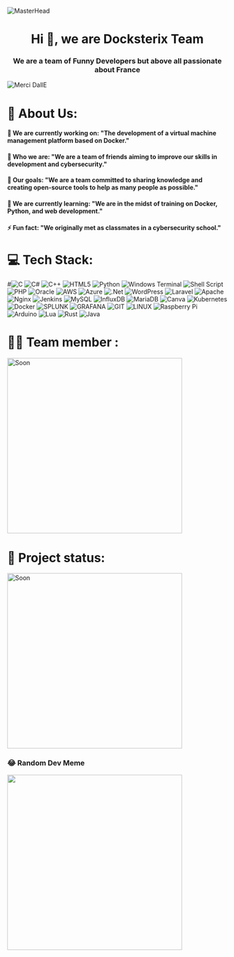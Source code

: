 ![MasterHead](https://cdn.discordapp.com/attachments/937073513267871834/1165958634287673434/Wallpaper.png?ex=6548be98&is=65364998&hm=b7dfbc5783bf0acfb887e907bb754f4de76ee03d6b26aa6aa02ef35d886fb1cd&)

<h1 align="center">Hi 👋, we are Docksterix Team</h1>
<h3 align="center"><h3 align="center">We are a team of Funny Developers but above all passionate about France</h3></h3>
<img align="center" alt="Merci DallE" src="https://cdn.discordapp.com/attachments/937329842859421706/1166401645870063637/DallE.png?ex=654a5b2f&is=6537e62f&hm=76d2618507e1b0d56f6ed8cf18ed592ed492de37b218ff238107c4ed64d591b3&">

# 💫 About Us:
<h4>🔭 We are currently working on: "The development of a virtual machine management platform based on Docker."</h4>
<h4>👯 Who we are: "We are a team of friends aiming to improve our skills in development and cybersecurity."</h4>
<h4>🤝 Our goals: "We are a team committed to sharing knowledge and creating open-source tools to help as many people as possible."</h4>
<h4>🌱 We are currently learning: "We are in the midst of training on Docker, Python, and web development."</h4>
<h4>⚡ Fun fact: "We originally met as classmates in a cybersecurity school."</h4>

# 💻 Tech Stack:
#![C](https://img.shields.io/badge/c-%2300599C.svg?style=for-the-badge&logo=c&logoColor=white) ![C#](https://img.shields.io/badge/c%23-%23239120.svg?style=for-the-badge&logo=c-sharp&logoColor=white) ![C++](https://img.shields.io/badge/c++-%2300599C.svg?style=for-the-badge&logo=c%2B%2B&logoColor=white) ![HTML5](https://img.shields.io/badge/html5-%23E34F26.svg?style=for-the-badge&logo=html5&logoColor=white) ![Python](https://img.shields.io/badge/python-3670A0?style=for-the-badge&logo=python&logoColor=ffdd54) ![Windows Terminal](https://img.shields.io/badge/Windows%20Terminal-%234D4D4D.svg?style=for-the-badge&logo=windows-terminal&logoColor=white) ![Shell Script](https://img.shields.io/badge/shell_script-%23121011.svg?style=for-the-badge&logo=gnu-bash&logoColor=white) ![PHP](https://img.shields.io/badge/php-%23777BB4.svg?style=for-the-badge&logo=php&logoColor=white) ![Oracle](https://img.shields.io/badge/Oracle-F80000?style=for-the-badge&logo=oracle&logoColor=white) ![AWS](https://img.shields.io/badge/AWS-%23FF9900.svg?style=for-the-badge&logo=amazon-aws&logoColor=white) ![Azure](https://img.shields.io/badge/azure-%230072C6.svg?style=for-the-badge&logo=microsoftazure&logoColor=white) ![.Net](https://img.shields.io/badge/.NET-5C2D91?style=for-the-badge&logo=.net&logoColor=white) ![WordPress](https://img.shields.io/badge/WordPress-%23117AC9.svg?style=for-the-badge&logo=WordPress&logoColor=white) ![Laravel](https://img.shields.io/badge/laravel-%23FF2D20.svg?style=for-the-badge&logo=laravel&logoColor=white) ![Apache](https://img.shields.io/badge/apache-%23D42029.svg?style=for-the-badge&logo=apache&logoColor=white) ![Nginx](https://img.shields.io/badge/nginx-%23009639.svg?style=for-the-badge&logo=nginx&logoColor=white) ![Jenkins](https://img.shields.io/badge/jenkins-%232C5263.svg?style=for-the-badge&logo=jenkins&logoColor=white) ![MySQL](https://img.shields.io/badge/mysql-%2300000f.svg?style=for-the-badge&logo=mysql&logoColor=white) ![InfluxDB](https://img.shields.io/badge/InfluxDB-22ADF6?style=for-the-badge&logo=InfluxDB&logoColor=white) ![MariaDB](https://img.shields.io/badge/MariaDB-003545?style=for-the-badge&logo=mariadb&logoColor=white) ![Canva](https://img.shields.io/badge/Canva-%2300C4CC.svg?style=for-the-badge&logo=Canva&logoColor=white) ![Kubernetes](https://img.shields.io/badge/kubernetes-%23326ce5.svg?style=for-the-badge&logo=kubernetes&logoColor=white) ![Docker](https://img.shields.io/badge/docker-%230db7ed.svg?style=for-the-badge&logo=docker&logoColor=white) ![SPLUNK](https://img.shields.io/badge/splunk-000000.svg?style=for-the-badge&logo=splunk&color=%23000000) ![GRAFANA](https://img.shields.io/badge/grafana-F46800.svg?style=for-the-badge&logo=grafana&logoColor=white&color=%23F46800) ![GIT](https://img.shields.io/badge/Git-fc6d26?style=for-the-badge&logo=git&logoColor=white) ![LINUX](https://img.shields.io/badge/Linux-FCC624?style=for-the-badge&logo=linux&logoColor=black) ![Raspberry Pi](https://img.shields.io/badge/-RaspberryPi-C51A4A?style=for-the-badge&logo=Raspberry-Pi) ![Arduino](https://img.shields.io/badge/-Arduino-00979D?style=for-the-badge&logo=Arduino&logoColor=white) ![Lua](https://img.shields.io/badge/lua-%232C2D72.svg?style=for-the-badge&logo=lua&logoColor=white) ![Rust](https://img.shields.io/badge/rust-%23000000.svg?style=for-the-badge&logo=rust&logoColor=white) ![Java](https://img.shields.io/badge/java-%23ED8B00.svg?style=for-the-badge&logo=openjdk&logoColor=white)

# 👨‍💻 Team member :

<img alt="Soon" src="https://cdn.discordapp.com/attachments/1060130912760766564/1166389905908322364/I3X4.gif?ex=654a5040&is=6537db40&hm=dc10a133d2384666f815c780edffee459cae54d8a683ba3529bb0f3098ae2b62&" style="width: 400px; height: auto;"/>

# 🎯 Project status:

<img alt="Soon" src="https://cdn.discordapp.com/attachments/1060130912760766564/1166389905908322364/I3X4.gif?ex=654a5040&is=6537db40&hm=dc10a133d2384666f815c780edffee459cae54d8a683ba3529bb0f3098ae2b62&" style="width: 400px; height: auto;"/>

### 😂 Random Dev Meme
<img src='https://randommeme-five.vercel.app/' style="height: 400px;"/>

